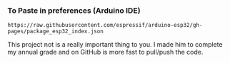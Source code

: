 ### To Paste in preferences (Arduino IDE)
```
https://raw.githubusercontent.com/espressif/arduino-esp32/gh-pages/package_esp32_index.json
```

This project not is a really important thing to you. I made him to complete my annual grade and on GitHub is more fast to pull/push the code.
